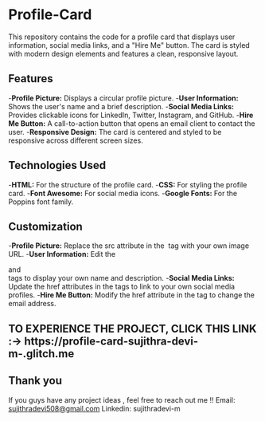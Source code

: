 # Profile-Card
This repository contains the code for a profile card that displays user information, social media links, and a "Hire Me" button. The card is styled with modern design elements and features a clean, responsive layout.

## Features
-**Profile Picture:** Displays a circular profile picture.
-**User Information:** Shows the user's name and a brief description.
-**Social Media Links:** Provides clickable icons for LinkedIn, Twitter, Instagram, and GitHub.
-**Hire Me Button:** A call-to-action button that opens an email client to contact the user.
-**Responsive Design:** The card is centered and styled to be responsive across different screen sizes.

## Technologies Used
-**HTML:** For the structure of the profile card.
-**CSS:** For styling the profile card.
-**Font Awesome:** For social media icons.
-**Google Fonts:** For the Poppins font family.

## Customization
-**Profile Picture:** Replace the src attribute in the <img> tag with your own image URL.
-**User Information:** Edit the <div class="name"> and <div class="about"> tags to display your own name and description.
-**Social Media Links:** Update the href attributes in the <a> tags to link to your own social media profiles.
-**Hire Me Button:** Modify the href attribute in the <a> tag to change the email address.

## TO EXPERIENCE THE PROJECT, CLICK THIS LINK :-> https://profile-card-sujithra-devi-m-.glitch.me

## Thank you
If you guys have any project ideas , feel free to reach out me !!
Email: sujithradevi508@gmail.com
Linkedin: sujithradevi-m
